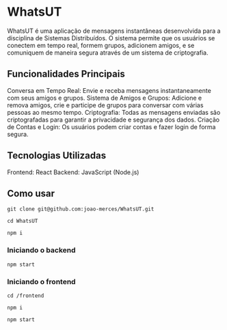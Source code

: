 # WhatsUT
WhatsUT é uma aplicação de mensagens instantâneas desenvolvida para a disciplina de Sistemas Distribuídos. O sistema permite que os usuários se conectem em tempo real, formem grupos, adicionem amigos, e se comuniquem de maneira segura através de um sistema de criptografia.

## Funcionalidades Principais
Conversa em Tempo Real: Envie e receba mensagens instantaneamente com seus amigos e grupos.
Sistema de Amigos e Grupos: Adicione e remova amigos, crie e participe de grupos para conversar com várias pessoas ao mesmo tempo.
Criptografia: Todas as mensagens enviadas são criptografadas para garantir a privacidade e segurança dos dados.
Criação de Contas e Login: Os usuários podem criar contas e fazer login de forma segura.

## Tecnologias Utilizadas
Frontend: React
Backend: JavaScript (Node.js)

## Como usar

```
git clone git@github.com:joao-merces/WhatsUT.git

cd WhatsUT

npm i
```


### Iniciando o backend

```
npm start
```

### Iniciando o frontend

```
cd /frontend

npm i

npm start
```
